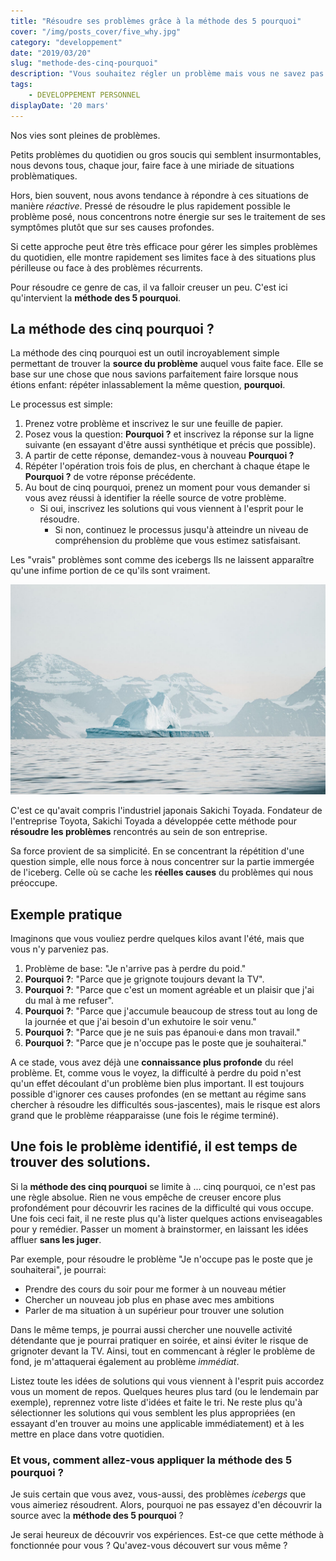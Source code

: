 ```yaml
---
title: "Résoudre ses problèmes grâce à la méthode des 5 pourquoi"
cover: "/img/posts_cover/five_why.jpg"
category: "developpement"
date: "2019/03/20"
slug: "methode-des-cinq-pourquoi"
description: "Vous souhaitez régler un problème mais vous ne savez pas par où commencer. Découvrez la méthode des cinq pourquoi, un outil simple pour vous aider à découvrir la source d'un problème."
tags:
    - DEVELOPPEMENT PERSONNEL
displayDate: '20 mars'
---
```


Nos vies sont pleines de problèmes. 

Petits problèmes du quotidien ou gros soucis qui semblent insurmontables, nous devons tous, chaque jour, faire face à une miriade de situations problèmatiques.

Hors, bien souvent, nous avons tendance à répondre à ces situations de manière *réactive*. Pressé de résoudre le plus rapidement possible le problème posé, nous concentrons notre énergie sur ses le traitement de ses symptômes plutôt que sur ses causes profondes. 

Si cette approche peut être très efficace pour gérer les simples problèmes du quotidien, elle montre rapidement ses limites face à des situations plus périlleuse ou face à des problèmes récurrents. 

Pour résoudre ce genre de cas, il va falloir creuser un peu. C'est ici qu'intervient la **méthode des 5 pourquoi**. 

## La méthode des cinq pourquoi ?

La méthode des cinq pourquoi est un outil incroyablement simple permettant de trouver la **source du problème** auquel vous faite face. Elle se base sur une chose que nous savions parfaitement faire lorsque nous étions enfant: répéter inlassablement la même question, **pourquoi**. 

Le processus est simple:

1. Prenez votre problème et inscrivez le sur une feuille de papier.
2. Posez vous la question: **Pourquoi ?** et inscrivez la réponse sur la ligne suivante (en essayant d'être aussi synthétique et précis que possible).
3. A partir de cette réponse, demandez-vous à nouveau **Pourquoi ?**
4. Répéter l'opération trois fois de plus, en cherchant à chaque étape le **Pourquoi ?** de votre réponse précédente. 
5. Au bout de cinq pourquoi, prenez un moment pour vous demander si vous avez réussi à identifier la réelle source de votre problème.
   - Si oui, inscrivez les solutions qui vous viennent à l'esprit pour le résoudre.
     - Si non, continuez le processus jusqu'à atteindre un niveau de compréhension du problème que vous estimez satisfaisant.

Les "vrais" problèmes sont comme des icebergs Ils ne laissent apparaître qu'une infime portion de ce qu'ils sont vraiment.

![iceberg](./img/iceberg.jpg)

C'est ce qu'avait compris l'industriel japonais Sakichi Toyada. Fondateur de l'entreprise Toyota, Sakichi Toyada a développée cette méthode pour **résoudre les problèmes** rencontrés au sein de son entreprise. 

Sa force provient de sa simplicité. En se concentrant la répétition d'une question simple, elle nous force à nous concentrer sur la partie immergée de l'iceberg. Celle où se cache les **réelles causes** du problèmes qui nous préoccupe.

## Exemple pratique

Imaginons que vous vouliez perdre quelques kilos avant l'été, mais que vous n'y parveniez pas.

1. Problème de base: "Je n'arrive pas à perdre du poid."
2. **Pourquoi ?**: "Parce que je grignote toujours devant la TV".
3. **Pourquoi ?**: "Parce que c'est un moment agréable et un plaisir que j'ai du mal à me refuser". 
4. **Pourquoi ?**: "Parce que j'accumule beaucoup de stress tout au long de la journée et que j'ai besoin d'un exhutoire le soir venu."
5. **Pourquoi ?**: "Parce que je ne suis pas épanoui·e dans mon travail."
6. **Pourquoi ?**: "Parce que je n'occupe pas le poste que je souhaiterai."

A ce stade, vous avez déjà une **connaissance plus profonde** du réel problème. Et, comme vous le voyez, la difficulté à perdre du poid n'est qu'un effet découlant d'un problème bien plus important. Il est toujours possible d'ignorer ces causes profondes (en se mettant au régime sans chercher à résoudre les difficultés sous-jascentes), mais le risque est alors grand que le problème réapparaisse (une fois le régime terminé).

## Une fois le problème identifié, il est temps de trouver des solutions.

Si la **méthode des cinq pourquoi** se limite à ... cinq pourquoi, ce n'est pas une règle absolue. Rien ne vous empêche de creuser encore plus profondément pour découvrir les racines de la difficulté qui vous occupe. 
Une fois ceci fait, il ne reste plus qu'à lister quelques actions enviseagables pour y remédier. Passer un moment à brainstormer, en laissant les idées affluer **sans les juger**.  

Par exemple, pour résoudre le problème "Je n'occupe pas le poste que je souhaiterai", je pourrai:

- Prendre des cours du soir pour me former à un nouveau métier
- Chercher un nouveau job plus en phase avec mes ambitions
- Parler de ma situation à un supérieur pour trouver une solution

Dans le même temps, je pourrai aussi chercher une nouvelle activité détendante que je pourrai pratiquer en soirée, et ainsi éviter le risque de grignoter devant la TV. Ainsi, tout en commencant à régler le problème de fond, je m'attaquerai également au problème *immédiat*. 

Listez toute les idées de solutions qui vous viennent à l'esprit puis accordez vous un moment de repos. Quelques heures plus tard (ou le lendemain par exemple), reprennez votre liste d'idées et faite le tri. Ne reste plus qu'à sélectionner les solutions qui vous semblent les plus appropriées (en essayant d'en trouver au moins une applicable immédiatement) et à les mettre en place dans votre quotidien. 

### Et vous, comment allez-vous appliquer la méthode des 5 pourquoi ?

Je suis certain que vous avez, vous-aussi, des problèmes *icebergs* que vous aimeriez résoudrent. Alors, pourquoi ne pas essayez d'en découvrir la source avec la **méthode des 5 pourquoi** ?

Je serai heureux de découvrir vos expériences. Est-ce que cette méthode à fonctionnée pour vous ? Qu'avez-vous découvert sur vous même ? 

